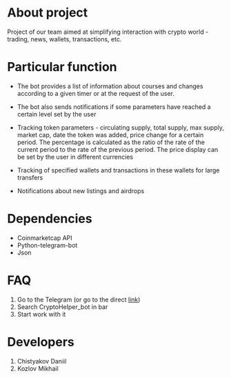 # About project


Project of our team aimed at simplifying interaction with crypto world - trading, news, wallets, transactions, etc.

# Particular function

- The bot provides a list of information about courses and changes according to a given timer or at the request of the user.

- The bot also sends notifications if some parameters have reached a certain level set by the user

- Tracking token parameters - circulating supply, total supply, max supply, market cap, date the token was added, price change for a certain period. The percentage is calculated as the ratio of the rate of the current period to the rate of the previous period. The price display can be set by the user in different currencies

- Tracking of specified wallets and transactions in these wallets for large transfers

- Notifications about new listings and airdrops

# Dependencies

- Coinmarketcap API
- Python-telegram-bot
- Json

# FAQ

1. Go to the Telegram (or go to the direct [link])
2. Search CryptoHeIper_bot in bar
3. Start work with it

# Developers

1. Chistyakov Daniil
2. Kozlov Mikhail

[link]:t.me/CryptoHeIper_bot